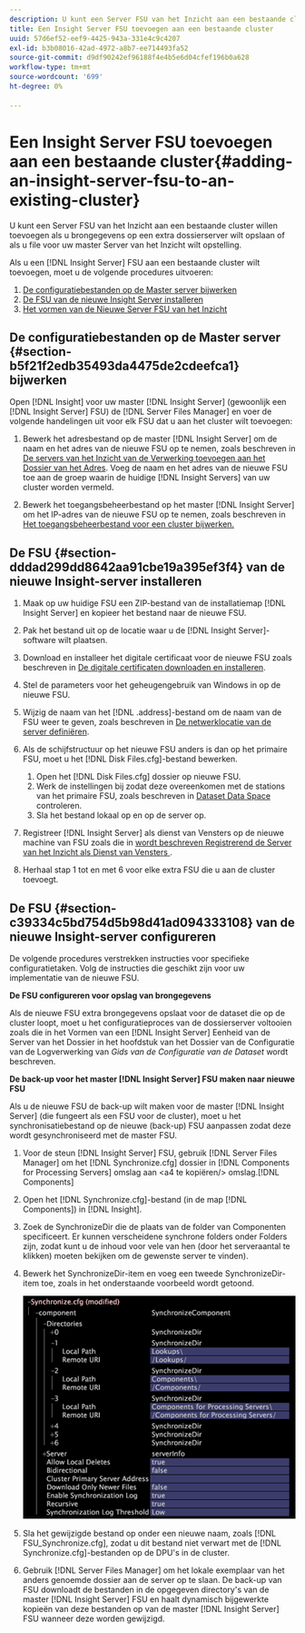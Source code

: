 ```yaml
---
description: U kunt een Server FSU van het Inzicht aan een bestaande cluster willen toevoegen als u brongegevens op een extra dossierserver wilt opslaan of als u file voor uw master Server van het Inzicht wilt opstelling.
title: Een Insight Server FSU toevoegen aan een bestaande cluster
uuid: 57d6ef52-eef9-4425-943a-331e4c9c4207
exl-id: b3b08016-42ad-4972-a8b7-ee714493fa52
source-git-commit: d9df90242ef96188f4e4b5e6d04cfef196b0a628
workflow-type: tm+mt
source-wordcount: '699'
ht-degree: 0%

---
```


# Een Insight Server FSU toevoegen aan een bestaande cluster{#adding-an-insight-server-fsu-to-an-existing-cluster}

U kunt een Server FSU van het Inzicht aan een bestaande cluster willen toevoegen als u brongegevens op een extra dossierserver wilt opslaan of als u file voor uw master Server van het Inzicht wilt opstelling.

Als u een [!DNL Insight Server] FSU aan een bestaande cluster wilt toevoegen, moet u de volgende procedures uitvoeren:

1. [De configuratiebestanden op de Master server bijwerken](../../../../../home/c-inst-svr/c-install-ins-svr/c-ins-svr-clstrs/c-add-ins-svrs-ex-clstr/c-add-fsu-ex-clstr.md#section-b5f21f2edb35493da4475de2cdeefca1)
1. [De FSU van de nieuwe Insight Server installeren](../../../../../home/c-inst-svr/c-install-ins-svr/c-ins-svr-clstrs/c-add-ins-svrs-ex-clstr/c-add-fsu-ex-clstr.md#section-dddad299dd8642aa91cbe19a395ef3f4)
1. [Het vormen van de Nieuwe Server FSU van het Inzicht](../../../../../home/c-inst-svr/c-install-ins-svr/c-ins-svr-clstrs/c-add-ins-svrs-ex-clstr/c-add-fsu-ex-clstr.md#section-c39334c5bd754d5b98d41ad094333108)

## De configuratiebestanden op de Master server {#section-b5f21f2edb35493da4475de2cdeefca1} bijwerken

Open [!DNL Insight] voor uw master [!DNL Insight Server] (gewoonlijk een [!DNL Insight Server] FSU) de [!DNL Server Files Manager] en voer de volgende handelingen uit voor elk FSU dat u aan het cluster wilt toevoegen:

1. Bewerk het adresbestand op de master [!DNL Insight Server] om de naam en het adres van de nieuwe FSU op te nemen, zoals beschreven in [De servers van het Inzicht van de Verwerking toevoegen aan het Dossier van het Adres](../../../../../home/c-inst-svr/c-install-ins-svr/c-ins-svr-clstrs/c-inst-ins-svr-clstr/c-inst-proc-clstr/c-config-mstr-ins-svr-clstr.md#section-2fe5298180164e8dbaa59ea6b6ff682d). Voeg de naam en het adres van de nieuwe FSU toe aan de groep waarin de huidige [!DNL Insight Servers] van uw cluster worden vermeld.

1. Bewerk het toegangsbeheerbestand op het master [!DNL Insight Server] om het IP-adres van de nieuwe FSU op te nemen, zoals beschreven in [Het toegangsbeheerbestand voor een cluster bijwerken.](../../../../../home/c-inst-svr/c-install-ins-svr/c-ins-svr-clstrs/c-inst-ins-svr-clstr/c-inst-proc-clstr/c-config-mstr-ins-svr-clstr.md#section-fce1367d92a445168c35e9ca506e7d6b)

## De FSU {#section-dddad299dd8642aa91cbe19a395ef3f4} van de nieuwe Insight-server installeren

1. Maak op uw huidige FSU een ZIP-bestand van de installatiemap [!DNL Insight Server] en kopieer het bestand naar de nieuwe FSU.
1. Pak het bestand uit op de locatie waar u de [!DNL Insight Server]-software wilt plaatsen.
1. Download en installeer het digitale certificaat voor de nieuwe FSU zoals beschreven in [De digitale certificaten downloaden en installeren](../../../../../home/c-inst-svr/c-install-ins-svr/t-install-proc-inst-svr-dpu/c-dnld-dgtl-cert/c-dnld-dgtl-cert.md#concept-4f79c240492f4e52b6375b4b3bbefa17).
1. Stel de parameters voor het geheugengebruik van Windows in op de nieuwe FSU.
1. Wijzig de naam van het [!DNL .address]-bestand om de naam van de FSU weer te geven, zoals beschreven in [De netwerklocatie van de server definiëren](../../../../../home/c-inst-svr/c-install-ins-svr/t-install-proc-inst-svr-dpu/c-svrs-ntwk-loc/c-svrs-ntwk-loc.md#concept-87dd2aa3448c415ca1285bc445a8c649).

1. Als de schijfstructuur op het nieuwe FSU anders is dan op het primaire FSU, moet u het [!DNL Disk Files.cfg]-bestand bewerken.

   1. Open het [!DNL Disk Files.cfg] dossier op nieuwe FSU.
   1. Werk de instellingen bij zodat deze overeenkomen met de stations van het primaire FSU, zoals beschreven in [Dataset Data Space](../../../../../home/c-inst-svr/c-admin-inst-svr/c-mntr-disk-spc/t-mntr-dtst-data-spc.md#task-6223fa2c718845678824a0a96df96a03) controleren.
   1. Sla het bestand lokaal op en op de server op.

1. Registreer [!DNL Insight Server] als dienst van Vensters op de nieuwe machine van FSU zoals die in [wordt beschreven Registrerend de Server van het Inzicht als Dienst van Vensters ](../../../../../home/c-inst-svr/c-install-ins-svr/t-install-proc-inst-svr-dpu/c-reg-wdws-svc.md#concept-f2c7aa891d544a2595aa01d0d796a540).

1. Herhaal stap 1 tot en met 6 voor elke extra FSU die u aan de cluster toevoegt.

## De FSU {#section-c39334c5bd754d5b98d41ad094333108} van de nieuwe Insight-server configureren

De volgende procedures verstrekken instructies voor specifieke configuratietaken. Volg de instructies die geschikt zijn voor uw implementatie van de nieuwe FSU.

**De FSU configureren voor opslag van brongegevens**

Als de nieuwe FSU extra brongegevens opslaat voor de dataset die op de cluster loopt, moet u het configuratieproces van de dossierserver voltooien zoals die in het Vormen van een [!DNL Insight Server] Eenheid van de Server van het Dossier in het hoofdstuk van het Dossier van de Configuratie van de Logverwerking van *Gids van de Configuratie van de Dataset* wordt beschreven.

**De back-up voor het master  [!DNL Insight Server] FSU maken naar nieuwe FSU**

Als u de nieuwe FSU de back-up wilt maken voor de master [!DNL Insight Server] (die fungeert als een FSU voor de cluster), moet u het synchronisatiebestand op de nieuwe (back-up) FSU aanpassen zodat deze wordt gesynchroniseerd met de master FSU.

1. Voor de steun [!DNL Insight Server] FSU, gebruik [!DNL Server Files Manager] om het [!DNL Synchronize.cfg] dossier in [!DNL Components for Processing Servers] omslag aan &lt;a4 te kopiëren/> omslag.[!DNL Components]

1. Open het [!DNL Synchronize.cfg]-bestand (in de map [!DNL Components]) in [!DNL Insight].

1. Zoek de SynchronizeDir die de plaats van de folder van Componenten specificeert. Er kunnen verscheidene synchrone folders onder Folders zijn, zodat kunt u de inhoud voor vele van hen (door het serveraantal te klikken) moeten bekijken om de gewenste server te vinden).
1. Bewerk het SynchronizeDir-item en voeg een tweede SynchronizeDir-item toe, zoals in het onderstaande voorbeeld wordt getoond.

   ![](assets/cfg_cluster_SynchronizeDirEditComponents.png)

1. Sla het gewijzigde bestand op onder een nieuwe naam, zoals [!DNL FSU_Synchronize.cfg], zodat u dit bestand niet verwart met de [!DNL Synchronize.cfg]-bestanden op de DPU&#39;s in de cluster.

1. Gebruik [!DNL Server Files Manager] om het lokale exemplaar van het anders genoemde dossier aan de server op te slaan. De back-up van FSU downloadt de bestanden in de opgegeven directory&#39;s van de master [!DNL Insight Server] FSU en haalt dynamisch bijgewerkte kopieën van deze bestanden op van de master [!DNL Insight Server] FSU wanneer deze worden gewijzigd.
